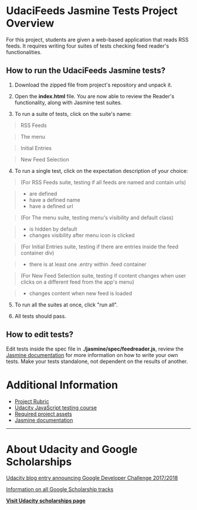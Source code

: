 # UdaciFeeds Jasmine Tests Project Overview

For this project, students are given a web-based application that reads RSS feeds.
It requires writing four suites of tests checking feed reader's functionalities.


## How to run the UdaciFeeds Jasmine tests?

1. Download the zipped file from project's repository and unpack it.

2. Open the **index.html** file. You are now able to review the Reader's functionality, along with Jasmine test suites.

3. To run a suite of tests, click on the suite's name:
>RSS Feeds

>The menu

>Initial Entries

>New Feed Selection

4. To run a single test, click on the expectation description of your choice:
> (For RSS Feeds suite, testing if all feeds are named and contain urls)

> * are defined
> * have a defined name
> * have a defined url

> (For The menu suite, testing menu's visibility and default class)

> * is hidden by default
> * changes visibility after menu icon is clicked

> (For Initial Entries suite, testing if there are entries inside the feed container div)

> * there is at least one .entry within .feed container

> (For New Feed Selection suite, testing if content changes when user clicks on a different feed from the app's menu)

> * changes content when new feed is loaded

5. To run all the suites at once, click "run all".

6. All tests should pass.

## How to edit tests?

Edit tests inside the spec file in **./jasmine/spec/feedreader.js**, review the [Jasmine documentation](http://jasmine.github.io) for more information on how to write your own tests. Make your tests standalone, not dependent on the results of another.


# Additional Information

* [Project Rubric](https://review.udacity.com/#!/projects/3442558598/rubric)
* [Udacity JavaScript testing course](https://www.udacity.com/course/ud549)
* [Required project assets](http://github.com/udacity/frontend-nanodegree-feedreader)
* [Jasmine documentation](http://jasmine.github.io)

---

# About Udacity and Google Scholarships

[Udacity blog entry announcing Google Developer Challenge 2017/2018](https://blog.udacity.com/2017/09/announcing-60000-challenge-scholarships-udacity-google.html)

[Information on all Google Scholarship tracks](https://www.udacity.com/google-scholarships)

**[Visit Udacity scholarships page](https://www.udacity.com/scholarships)**
